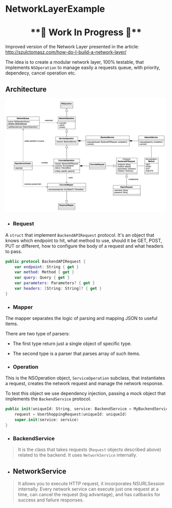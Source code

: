 # NetworkLayerExample

<center> <h1>**🚧 Work In Progress 🚧**</h1> </center>

Improved version of the Network Layer presented in the article: http://szulctomasz.com/how-do-I-build-a-network-layer/

The idea is to create a modular network layer, 100% testable, that implements `NSOperation` to manage easily a requests queue, with priority, dependecy, cancel operation etc.

## Architecture
![diagram](diagram.png)

- ### Request

A `struct` that implement `BackendAPIRequest` protocol. It's an object that knows which endpoint to hit, what method to use, should it be GET, POST, PUT or different, how to configure the body of a request and what headers to pass.

```swift
public protocol BackendAPIRequest {
    var endpoint: String { get }
    var method: Method { get }
    var query: Query { get }
    var parameters: Parameters? { get }
    var headers: [String: String]? { get }
}
```
- ### Mapper

The mapper separates the logic of parsing and mapping JSON to useful items.

There are two type of parsers:
- The first type return just a single object of specific type.
- The second type is a parser that parses array of such items.

- ### Operation

This is the NSOperation object, `ServiceOperation` subclass, that instantiates a request, creates the network request and manage the network response.

To test this object we use dependency injection, passing a mock object that implements the `BackendService` protocol.

```Swift
public init(uniqueId: String, service: BackendService = MyBackendService(BackendConfiguration.shared)) {
    request = UserShoppingRequest(uniqueId: uniqueId)
    super.init(service: service)
}
```

- ### BackendService

> It is the class that takes requests (`Request` objects described above) related to the backend. It uses `NetworkService` internally.

- ## NetworkService

> It allows you to execute HTTP request, it incorporates NSURLSession internally. Every network service can execute just one request at a time, can cancel the request (big advantage), and has callbacks for success and failure responses.
